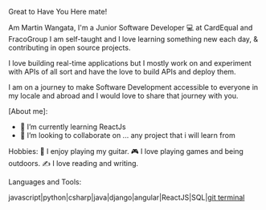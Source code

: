 Great to Have You Here mate!

Am Martin Wangata, I'm a Junior Software Developer 💻 at  CardEqual and FracoGroup 
I am self-taught and I love learning something new each day, & contributing in open source projects.

I love building real-time applications but I mostly work on and experiment with APIs of all sort and have the love to build APIs and deploy them.

I am on a journey to make Software Development accessible to everyone in my locale and abroad and I would love to share that journey with you.

[About me]:
- 🌱 I’m currently learning ReactJs
- 💞️ I’m looking to collaborate on ... any project that i will learn from

Hobbies:
🎸   I enjoy playing my guitar.
🎮   I love playing games and being outdoors.
✍️   I love reading and writing.

Languages and Tools:

javascript|python|csharp|java|django|angular|ReactJS|SQL|[git terminal ](https://git-scm.com/images/logo@2x.png)
